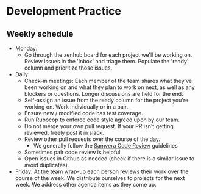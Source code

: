 # Development Practice

## Weekly schedule
- Monday: 
  - Go through the zenhub board for each project we'll be working on. Review
      issues in the 'inbox' and triage them. Populate the 'ready' column and prioritize those issues.
- Daily: 
  - Check-in meetings: Each member of the team shares what they've been working on and what they plan to work on next, as well as any blockers or questions. Longer discussions are held for the end.
  - Self-assign an issue from the ready column for the project you're working
    on. Work individually or in a pair.
  - Ensure new / modified code has test coverage.
  - Run Rubocop to enforce code style agreed upon by our team.
  - Do not merge your own pull request. If your PR isn't getting reviewed, freely post it in slack.
  - Review other pull requests over the course of the day.
    - We generally follow the [Samvera Code Review](https://samvera.github.io/review.html) guidelines
  - Sometimes pair code review is helpful.
  - Open issues in Github as needed (check if there is a similar issue to avoid duplicates).
- Friday: At the team wrap-up each person reviews their work over the course of
  the week. We distribute ourselves to projects for the next week. We address other agenda
  items as they come up.
